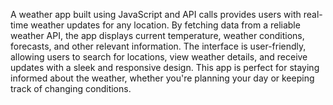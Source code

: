 A weather app built using JavaScript and API calls provides users with real-time weather updates for any location. By fetching data from a reliable weather API, the app displays current temperature, weather conditions, forecasts, and other relevant information. The interface is user-friendly, allowing users to search for locations, view weather details, and receive updates with a sleek and responsive design. This app is perfect for staying informed about the weather, whether you're planning your day or keeping track of changing conditions.
